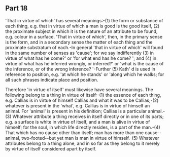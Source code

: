 ## Part 18

'That in virtue of which' has several meanings:-(1) the form or substance of each thing, e.g.
that in virtue of which a man is good is the good itself, (2) the proximate subject in which it is the nature of an attribute to be found, e.g.
colour in a surface.
'That in virtue of which', then, in the primary sense is the form, and in a secondary sense the matter of each thing and the proximate substratum of each.-In general 'that in virtue of which' will found in the same number of senses as 'cause'; for we say indifferently (3) in virtue of what has he come?'
or 'for what end has he come?
'; and (4) in virtue of what has he inferred wrongly, or inferred?'
or 'what is the cause of the inference, or of the wrong inference?
'-Further (5) Kath' d is used in reference to position, e.g.
'at which he stands' or 'along which he walks; for all such phrases indicate place and position.

Therefore 'in virtue of itself' must likewise have several meanings.
The following belong to a thing in virtue of itself:-(1) the essence of each thing, e.g.
Callias is in virtue of himself Callias and what it was to be Callias;-(2) whatever is present in the 'what', e.g.
Callias is in virtue of himself an animal.
For 'animal' is present in his definition; Callias is a particular animal.-(3) Whatever attribute a thing receives in itself directly or in one of its parts; e.g.
a surface is white in virtue of itself, and a man is alive in virtue of himself; for the soul, in which life directly resides, is a part of the man.-(4) That which has no cause other than itself; man has more than one cause--animal, two-footed--but yet man is man in virtue of himself.-(5) Whatever attributes belong to a thing alone, and in so far as they belong to it merely by virtue of itself considered apart by itself.

